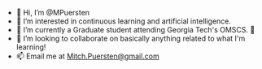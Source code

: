 - 👋 Hi, I’m @MPuersten
- 👀 I’m interested in continuous learning and artificial intelligence.
- 🌱 I’m currently a Graduate student attending Georgia Tech's OMSCS. 🚀
- 💞️ I’m looking to collaborate on basically anything related to what I'm learning!
- 📫 Email me at Mitch.Puersten@gmail.com
